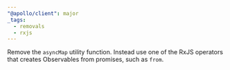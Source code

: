 ```yaml
---
"@apollo/client": major
_tags:
  - removals
  - rxjs
---
```


Remove the `asyncMap` utility function. Instead use one of the RxJS operators that creates Observables from promises, such as `from`.
